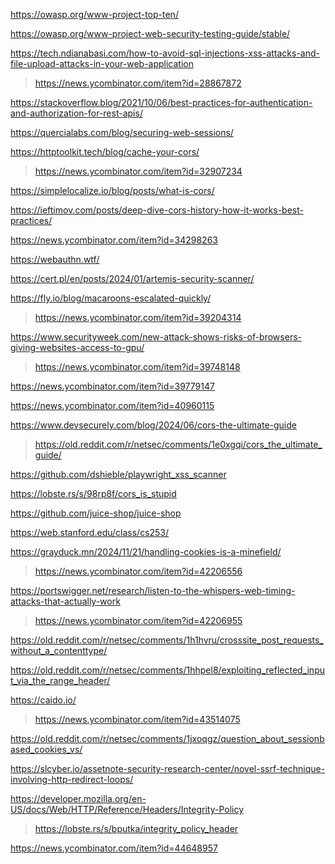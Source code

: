 https://owasp.org/www-project-top-ten/

https://owasp.org/www-project-web-security-testing-guide/stable/

https://tech.ndianabasi.com/how-to-avoid-sql-injections-xss-attacks-and-file-upload-attacks-in-your-web-application
> https://news.ycombinator.com/item?id=28867872

https://stackoverflow.blog/2021/10/06/best-practices-for-authentication-and-authorization-for-rest-apis/

https://quercialabs.com/blog/securing-web-sessions/

https://httptoolkit.tech/blog/cache-your-cors/
> https://news.ycombinator.com/item?id=32907234

https://simplelocalize.io/blog/posts/what-is-cors/

https://ieftimov.com/posts/deep-dive-cors-history-how-it-works-best-practices/

https://news.ycombinator.com/item?id=34298263

https://webauthn.wtf/

https://cert.pl/en/posts/2024/01/artemis-security-scanner/

https://fly.io/blog/macaroons-escalated-quickly/
> https://news.ycombinator.com/item?id=39204314

https://www.securityweek.com/new-attack-shows-risks-of-browsers-giving-websites-access-to-gpu/
> https://news.ycombinator.com/item?id=39748148

https://news.ycombinator.com/item?id=39779147

https://news.ycombinator.com/item?id=40960115

https://www.devsecurely.com/blog/2024/06/cors-the-ultimate-guide
> https://old.reddit.com/r/netsec/comments/1e0xgqi/cors_the_ultimate_guide/

https://github.com/dshieble/playwright_xss_scanner

https://lobste.rs/s/98rp8f/cors_is_stupid

https://github.com/juice-shop/juice-shop

https://web.stanford.edu/class/cs253/

https://grayduck.mn/2024/11/21/handling-cookies-is-a-minefield/
> https://news.ycombinator.com/item?id=42206556

https://portswigger.net/research/listen-to-the-whispers-web-timing-attacks-that-actually-work
> https://news.ycombinator.com/item?id=42206955

https://old.reddit.com/r/netsec/comments/1h1hvru/crosssite_post_requests_without_a_contenttype/

https://old.reddit.com/r/netsec/comments/1hhpel8/exploiting_reflected_input_via_the_range_header/

https://caido.io/
> https://news.ycombinator.com/item?id=43514075

https://old.reddit.com/r/netsec/comments/1jxoqgz/question_about_sessionbased_cookies_vs/

https://slcyber.io/assetnote-security-research-center/novel-ssrf-technique-involving-http-redirect-loops/

https://developer.mozilla.org/en-US/docs/Web/HTTP/Reference/Headers/Integrity-Policy
> https://lobste.rs/s/bputka/integrity_policy_header

https://news.ycombinator.com/item?id=44648957